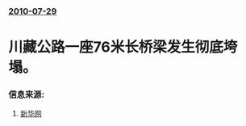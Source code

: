 ### [2010-07-29](/news/2010/07/29/index.md)

##### 
#  川藏公路一座76米长桥梁发生彻底垮塌。




### 信息来源:

1. [新华网](https://web.archive.org/web/20100802110032/http://news.163.com/10/0729/23/6CQ1HQCL0001124J.html)
